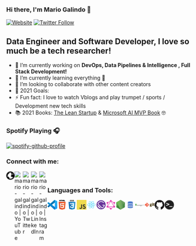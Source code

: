 ### Hi there, I'm Mario Galindo 👋

[![Website](https://img.shields.io/github/followers/mario-galindo?color=GREEN&label=FOLLOW%20ME%3AMARIO-GALINDO&logo=github&style=for-the-badge)](https://codestackr.com)
[![Twitter Follow](https://img.shields.io/twitter/follow/marioga94?color=1DA1F2&logo=twitter&style=for-the-badge)](https://twitter.com/intent/follow?original_referer=https%3A%2F%2Fgithub.com%2FcodeSTACKr&screen_name=marioga94)

## Data Engineer and Software Developer, I love so much be a tech researcher!

- 🔭 I’m currently working on **DevOps, Data Pipelines & Intelligence , Full Stack Development!**
- 🌱 I’m currently learning everything 🤣
- 👯 I’m looking to collaborate with other content creators
- 🥅 2021 Goals: 
- ⚡ Fun fact: I love to watch Vblogs and play trumpet / sports / Development new tech skills
- 📚 2021 Books: [The Lean Startup][TheLeanStartup] & [Microsoft AI MVP Book][MicrosoftAIMVPBook] 🤓

### Spotify Playing 🎧
[![spotify-github-profile](https://spotify-github-profile.vercel.app/api/view?uid=marioga_lindo&cover_image=true&theme=novatorem)](https://github.com/kittinan/spotify-github-profile)

### Connect with me:

[<img align="left" alt="mario-galindo" width="22px" src="https://raw.githubusercontent.com/iconic/open-iconic/master/svg/globe.svg" />][personalwebsite]
[<img align="left" alt="mario-galindo | YouTube" width="22px" src="https://cdn.jsdelivr.net/npm/simple-icons@v3/icons/youtube.svg" />][youtube]
[<img align="left" alt="mario-galindo | Twitter" width="22px" src="https://cdn.jsdelivr.net/npm/simple-icons@v3/icons/twitter.svg" />][twitter]
[<img align="left" alt="mario-galindo | LinkedIn" width="22px" src="https://cdn.jsdelivr.net/npm/simple-icons@v3/icons/linkedin.svg" />][linkedin]
[<img align="left" alt="mario-galindo | Instagram" width="22px" src="https://cdn.jsdelivr.net/npm/simple-icons@v3/icons/instagram.svg" />][instagram]

<br />

### Languages and Tools:

[<img align="left" alt="Visual Studio Code" width="26px" src="https://raw.githubusercontent.com/github/explore/80688e429a7d4ef2fca1e82350fe8e3517d3494d/topics/visual-studio-code/visual-studio-code.png" />][webdevplaylist]
[<img align="left" alt="HTML5" width="26px" src="https://raw.githubusercontent.com/github/explore/80688e429a7d4ef2fca1e82350fe8e3517d3494d/topics/html/html.png" />][webdevplaylist]
[<img align="left" alt="CSS3" width="26px" src="https://raw.githubusercontent.com/github/explore/80688e429a7d4ef2fca1e82350fe8e3517d3494d/topics/css/css.png" />][cssplaylist]
[<img align="left" alt="JavaScript" width="26px" src="https://raw.githubusercontent.com/github/explore/80688e429a7d4ef2fca1e82350fe8e3517d3494d/topics/javascript/javascript.png" />][jsplaylist]
[<img align="left" alt="React" width="26px" src="https://raw.githubusercontent.com/github/explore/80688e429a7d4ef2fca1e82350fe8e3517d3494d/topics/react/react.png" />][reactplaylist]
[<img align="left" alt="Gatsby" width="26px" src="https://raw.githubusercontent.com/github/explore/e94815998e4e0713912fed477a1f346ec04c3da2/topics/gatsby/gatsby.png" />][webdevplaylist]
[<img align="left" alt="GraphQL" width="26px" src="https://raw.githubusercontent.com/github/explore/80688e429a7d4ef2fca1e82350fe8e3517d3494d/topics/graphql/graphql.png" />][webdevplaylist]
[<img align="left" alt="Node.js" width="26px" src="https://raw.githubusercontent.com/github/explore/80688e429a7d4ef2fca1e82350fe8e3517d3494d/topics/nodejs/nodejs.png" />][webdevplaylist]
[<img align="left" alt="SQL" width="26px" src="https://raw.githubusercontent.com/github/explore/80688e429a7d4ef2fca1e82350fe8e3517d3494d/topics/sql/sql.png" />][webdevplaylist]
[<img align="left" alt="MongoDB" width="26px" src="https://raw.githubusercontent.com/github/explore/80688e429a7d4ef2fca1e82350fe8e3517d3494d/topics/mongodb/mongodb.png" />][webdevplaylist]
[<img align="left" alt="Git" width="26px" src="https://raw.githubusercontent.com/github/explore/80688e429a7d4ef2fca1e82350fe8e3517d3494d/topics/git/git.png" />][webdevplaylist]
[<img align="left" alt="GitHub" width="26px" src="https://raw.githubusercontent.com/github/explore/78df643247d429f6cc873026c0622819ad797942/topics/github/github.png" />][webdevplaylist]
[<img align="left" alt="Terminal" width="26px" src="https://raw.githubusercontent.com/github/explore/80688e429a7d4ef2fca1e82350fe8e3517d3494d/topics/terminal/terminal.png" />][webdevplaylist]

<br />
<br />

[website]: https://www.developersindustry.com/
[personalwebsite]:https://www.mario-galindo.com/
[twitter]: https://twitter.com/marioga94
[youtube]: https://youtube.com/FkCmgrimBqK7SBiygr0C-A
[instagram]: https://instagram.com/marioga94
[linkedin]: https://linkedin.com/in/mario-galindo
[webdevplaylist]: https://www.youtube.com/playlist?list=PLkwxH9e_vrAJ0WbEsFA9W3I1W-g_BTsbt
[jsplaylist]: https://www.youtube.com/playlist?list=PLkwxH9e_vrALRJKu7wfXby3MKeflhTu6B
[cssplaylist]: https://www.youtube.com/playlist?list=PLkwxH9e_vrALSdvZuEh6gqQdmDoDIoqz4
[reactplaylist]: https://www.youtube.com/playlist?list=PLkwxH9e_vrAK4TdffpxKY3QGyHCpxFcQ0

[TheLeanStartup]:https://www.amazon.com/gp/product/0670921602/ref=ppx_yo_dt_b_asin_title_o02_s00?ie=UTF8&psc=1
[MicrosoftAIMVPBook]:https://www.amazon.com/gp/product/1676417982/ref=ppx_yo_dt_b_asin_title_o03_s00?ie=UTF8&psc=1

